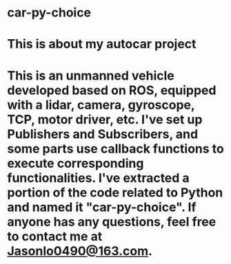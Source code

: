 # car-py-choice
# This is about my autocar project
# This is an unmanned vehicle developed based on ROS, equipped with a lidar, camera, gyroscope, TCP, motor driver, etc. I've set up Publishers and Subscribers, and some parts use callback functions to execute corresponding functionalities. I've extracted a portion of the code related to Python and named it "car-py-choice". If anyone has any questions, feel free to contact me at Jasonlo0490@163.com.
